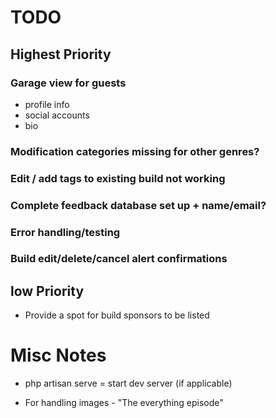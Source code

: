 # TODO

## Highest Priority

### Garage view for guests
- profile info 
- social accounts
- bio
### Modification categories missing for other genres?
### Edit / add tags to existing build not working
### Complete feedback database set up + name/email?
### Error handling/testing
### Build edit/delete/cancel alert confirmations

## low Priority

* Provide a spot for build sponsors to be listed 








# Misc Notes

* php artisan serve = start dev server (if applicable)

* For handling images - "The everything episode"